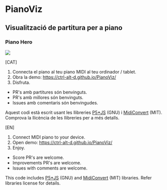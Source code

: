 # PianoViz
## Visualització de partitura per a piano
### Piano Hero

![](./master/assets/piano-gif.gif)

[CAT]

1. Connecta el piano al teu piano MIDI al teu ordinador / tablet.
2. Obra la demo: https://ctrl-alt-d.github.io/PianoViz/
3. Disfruta.

* PR's amb partitures són benvinguts.
* PR's amb millores són benvinguts.
* Issues amb comentaris són benvingudes.

Aquest codi està escrit usant les llibreries [P5*JS](https://p5js.org/) (GNU) i [MidiConvert](https://github.com/Tonejs/MidiConvert) (MIT). Comprova la llicència de les llibreries per a més detalls.

[EN]

1. Connect MIDI piano to your device.
2. Open demo: https://ctrl-alt-d.github.io/PianoViz/
3. Enjoy.

* Score PR's are welcome.
* Improvements PR's are welcome.
* Issues with comments are welcome.

This code includes [P5*JS](https://p5js.org/) (GNU) and [MidiConvert](https://github.com/Tonejs/MidiConvert) (MIT) libraries. Refer libraries license for details.
